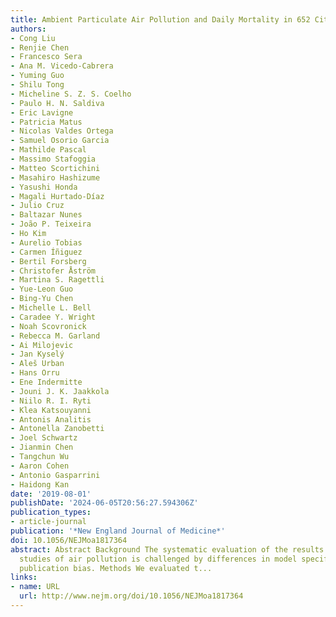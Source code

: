 ```yaml
---
title: Ambient Particulate Air Pollution and Daily Mortality in 652 Cities
authors:
- Cong Liu
- Renjie Chen
- Francesco Sera
- Ana M. Vicedo-Cabrera
- Yuming Guo
- Shilu Tong
- Micheline S. Z. S. Coelho
- Paulo H. N. Saldiva
- Eric Lavigne
- Patricia Matus
- Nicolas Valdes Ortega
- Samuel Osorio Garcia
- Mathilde Pascal
- Massimo Stafoggia
- Matteo Scortichini
- Masahiro Hashizume
- Yasushi Honda
- Magali Hurtado-Díaz
- Julio Cruz
- Baltazar Nunes
- João P. Teixeira
- Ho Kim
- Aurelio Tobias
- Carmen Íñiguez
- Bertil Forsberg
- Christofer Åström
- Martina S. Ragettli
- Yue-Leon Guo
- Bing-Yu Chen
- Michelle L. Bell
- Caradee Y. Wright
- Noah Scovronick
- Rebecca M. Garland
- Ai Milojevic
- Jan Kyselý
- Aleš Urban
- Hans Orru
- Ene Indermitte
- Jouni J. K. Jaakkola
- Niilo R. I. Ryti
- Klea Katsouyanni
- Antonis Analitis
- Antonella Zanobetti
- Joel Schwartz
- Jianmin Chen
- Tangchun Wu
- Aaron Cohen
- Antonio Gasparrini
- Haidong Kan
date: '2019-08-01'
publishDate: '2024-06-05T20:56:27.594306Z'
publication_types:
- article-journal
publication: '*New England Journal of Medicine*'
doi: 10.1056/NEJMoa1817364
abstract: Abstract Background The systematic evaluation of the results of time-series
  studies of air pollution is challenged by differences in model specification and
  publication bias. Methods We evaluated t...
links:
- name: URL
  url: http://www.nejm.org/doi/10.1056/NEJMoa1817364
---
```

